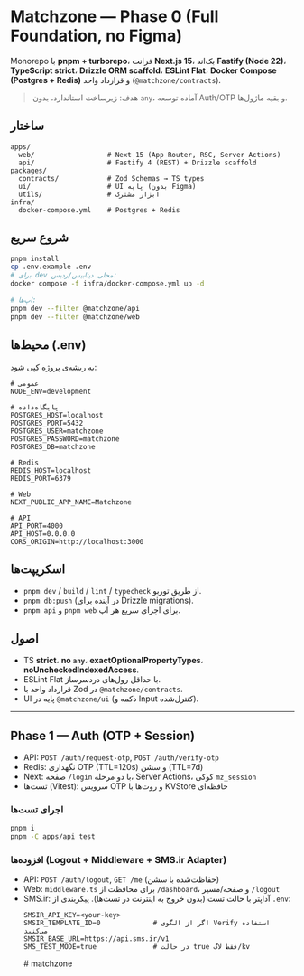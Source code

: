 # Matchzone — Phase 0 (Full Foundation, no Figma)

Monorepo با **pnpm + turborepo**، فرانت **Next.js 15**، بک‌اند **Fastify (Node 22)**، **TypeScript strict**، **Drizzle ORM scaffold**، **ESLint Flat**، **Docker Compose (Postgres + Redis)** و قرارداد واحد (`@matchzone/contracts`).

> هدف: زیرساخت استاندارد، بدون `any`، آماده توسعه Auth/OTP و بقیه ماژول‌ها.

## ساختار

```
apps/
  web/                  # Next 15 (App Router, RSC, Server Actions)
  api/                  # Fastify 4 (REST) + Drizzle scaffold
packages/
  contracts/            # Zod Schemas → TS types
  ui/                   # UI پایه (بدون Figma)
  utils/                # ابزار مشترک
infra/
  docker-compose.yml    # Postgres + Redis
```

## شروع سریع

```bash
pnpm install
cp .env.example .env
# برای dev محلی دیتابیس/ردیس:
docker compose -f infra/docker-compose.yml up -d

# اپ‌ها:
pnpm dev --filter @matchzone/api
pnpm dev --filter @matchzone/web
```

## محیط‌ها (.env)

به ریشه‌ی پروژه کپی شود:

```
# عمومی
NODE_ENV=development

# پایگاه‌داده
POSTGRES_HOST=localhost
POSTGRES_PORT=5432
POSTGRES_USER=matchzone
POSTGRES_PASSWORD=matchzone
POSTGRES_DB=matchzone

# Redis
REDIS_HOST=localhost
REDIS_PORT=6379

# Web
NEXT_PUBLIC_APP_NAME=Matchzone

# API
API_PORT=4000
API_HOST=0.0.0.0
CORS_ORIGIN=http://localhost:3000
```

## اسکریپت‌ها

- `pnpm dev` / `build` / `lint` / `typecheck` از طریق توربو.
- `pnpm db:push` (در آینده برای Drizzle migrations).
- `pnpm api` و `pnpm web` برای اجرای سریع هر اپ.

## اصول

- TS **strict**، **no `any`**، **exactOptionalPropertyTypes**، **noUncheckedIndexedAccess**.
- ESLint Flat با حداقل رول‌های دردسرساز.
- قرارداد واحد با Zod در `@matchzone/contracts`.
- UI پایه در `@matchzone/ui` (دکمه و Input کنترل‌شده).

---

## Phase 1 — Auth (OTP + Session)

- API: `POST /auth/request-otp`, `POST /auth/verify-otp`
- Redis: نگهداری OTP (TTL=120s) و سشن (TTL=7d)
- Next: صفحه `/login` با دو مرحله، Server Actions، کوکی `mz_session`
- تست‌ها (Vitest): سرویس OTP و روت‌ها با KVStore حافظه‌ای

### اجرای تست‌ها

```bash
pnpm i
pnpm -C apps/api test
```

### افزوده‌ها (Logout + Middleware + SMS.ir Adapter)

- API: `POST /auth/logout`, `GET /me` (حفاظت‌شده با سشن)
- Web: `middleware.ts` برای محافظت از `/dashboard`، و صفحه/مسیر `/logout`
- SMS.ir: آداپتر با حالت تست (بدون خروج به اینترنت در تست‌ها). پیکربندی از `.env`:
  ```
  SMSIR_API_KEY=<your-key>
  SMSIR_TEMPLATE_ID=0             # اگر از الگوی Verify استفاده می‌کنید
  SMSIR_BASE_URL=https://api.sms.ir/v1
  SMS_TEST_MODE=true              # در حالت true فقط لاگ/kv
  ```
  #   m a t c h z o n e 
   
   
